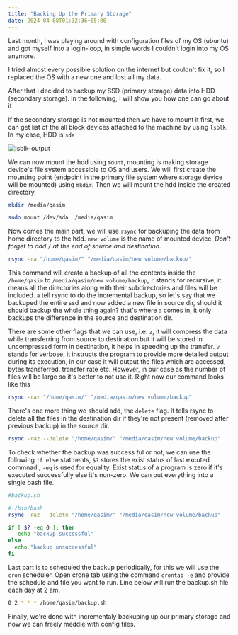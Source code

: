 ```yaml
---
title: "Backing Up the Primary Storage"
date: 2024-04-08T01:32:36+05:00
---
```


Last month, I was playing around with configuration files of my OS (ubuntu) and got myself into a login-loop, in simple words I couldn't login into my OS anymore.

<!--more-->
I tried almost every possible solution on the internet but couldn't fix it, so I replaced the OS with a new one and lost all my data.

After that I decided to backup my SSD (primary storage) data into HDD (secondary storage). In the following, I will show you how one can go about it

If the secondary storage is not mounted then we have to mount it first, we can get list of the all block devices attached to the machine by using `lsblk`. In my case, HDD is `sda`


![lsblk-output](2.png)

We can now mount the hdd using `mount`, mounting is making storage device's file system accessible to OS and users. We will first create the mounting point (endpoint in the primary file system where storage device will be mounted) using `mkdir`. Then we will mount the hdd inside the created directory.

```bash
mkdir /media/qasim

sudo mount /dev/sda  /media/qasim
```
Now comes the main part, we will use `rsync` for backuping the data from home directory to the hdd. `new volume` is the name of mounted device. _Don't forget to add `/` at the end of source and destination_.

```bash
rsync -ra "/home/qasim/" "/media/qasim/new volume/backup/"
```

This command will create a backup of all the contents inside the `/home/qasim` to `/media/qasim/new volume/backup`, `r` stands for recursive, it means all the directories along with their subdirectories and files will be included. `a` tell rsync to do the incremental backup, so let's say that we backuped the entire ssd and now added a new file in source dir, should it should backup the whole thing again? that's where `a` comes in, it only backups the difference in the source and destination dir.

There are some other flags that we can use, i.e. `z`, it will compress the data while transferring from source to destination but it will be stored in uncompressed form in destination, it helps in speeding up the transfer. `v` stands for verbose, it instructs the program to provide more detailed output during its execution, in our case it will output the files which are accessed, bytes transferred, transfer rate etc. However, in our case as the number of files will be large so it's better to not use it. Right now our command looks like this

```bash
rsync -raz "/home/qasim/" "/media/qasim/new volume/backup"
```
There's one more thing we should add, the `delete` flag. It tells rsync to delete all the files in the destination dir if they're not present (removed after previous backup) in the source dir.

```bash
rsync -raz --delete "/home/qasim/" "/media/qasim/new volume/backup"
```
To check whether the backup was success ful or not, we can use the following `if else` statments, `$?` stores the exist status of last excuted commnad , `-eq` is used for equality. Exist status of a program is zero if it's executed successfully else it's non-zero. We can put everything into a single bash file.


```bash
#backup.sh

#!/bin/bash
rsync -raz --delete "/home/qasim/" "/media/qasim/new volume/backup"

if [ $? -eq 0 ]; then
   echo "backup successful"
else
  echo "backup unsuccessful"
fi

```


Last part is to scheduled the backup periodically, for this we will use the `cron` scheduler. Open crone tab using the command `crontab -e` and provide the schedule and file you want to run. Line below will run the backup.sh file each day at 2 am.

```bash
0 2 * * * /home/qasim/backup.sh
```

Finally, we're done with incrementaly backuping up our primary storage and now we can freely meddle with config files.



